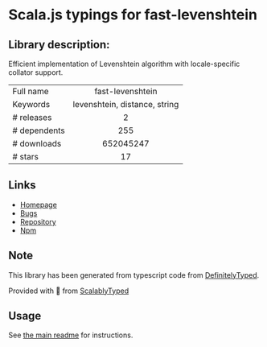 
# Scala.js typings for fast-levenshtein


## Library description:
Efficient implementation of Levenshtein algorithm  with locale-specific collator support.

|                    |                 |
| ------------------ | :-------------: |
| Full name          | fast-levenshtein |
| Keywords           | levenshtein, distance, string |
| # releases         | 2 |
| # dependents       | 255 |
| # downloads        | 652045247 |
| # stars            | 17 |

## Links
- [Homepage](https://github.com/hiddentao/fast-levenshtein#readme)
- [Bugs](https://github.com/hiddentao/fast-levenshtein/issues)
- [Repository](https://github.com/hiddentao/fast-levenshtein)
- [Npm](https://www.npmjs.com/package/fast-levenshtein)
    


## Note
This library has been generated from typescript code from [DefinitelyTyped](https://definitelytyped.org).

Provided with :purple_heart: from [ScalablyTyped](https://github.com/oyvindberg/ScalablyTyped)

## Usage
See [the main readme](../../readme.md) for instructions.


